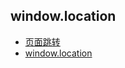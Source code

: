 ## window.location

- [页面跳转](http://www.imooc.com/article/12669)
- [window.location](https://developer.mozilla.org/en-US/docs/Web/API/Window/location)
